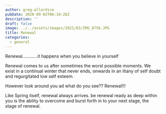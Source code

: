 ```yaml
---
author: greg-allardice
pubDate: 2020-09-02T06:34:26Z
description: ''
draft: false
image: ../../assets/images/2021/03/IMG_8756.JPG
title: Renewal
categories:
  - general
---
```


Renewal............it happens when you believe in yourself

Renewal comes to us after sometimes the worst possible moments. We exist in a continual winter that never ends, onwards in an litany of self doubt and regurgitated low self esteem.

However look around you ad what do you see?? Renewal!!!

Like Spring itself, renewal always arrives. be renewal ready as deep within you is the ability to overcome and burst forth in to your next stage, the stage of renewal.
